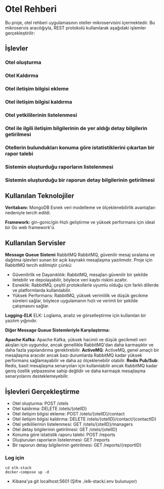 # Otel Rehberi

Bu proje, otel rehberi uygulamasının oteller mikroservisini içermektedir. Bu mikroservis aracılığıyla, REST protokolü kullanılarak aşağıdaki işlemler gerçekleştirilir:

## İşlevler

### Otel oluşturma
### Otel Kaldırma
### Otel iletişim bilgisi ekleme
### Otel iletişim bilgisi kaldırma
### Otel yetkililerinin listelenmesi
### Otel ile ilgili iletişim bilgilerinin de yer aldığı detay bilgilerin getirilmesi
### Otellerin bulundukları konuma göre istatistiklerini çıkartan bir rapor talebi
### Sistemin oluşturduğu raporların listelenmesi
### Sistemin oluşturduğu bir raporun detay bilgilerinin getirilmesi

## Kullanılan Teknolojiler
**Veritabanı:** MongoDB
Esnek veri modelleme ve ölçeklenebilirlik avantajları nedeniyle tercih edildi.

**Framework:** gin-gonic/gin
Hızlı geliştirme ve yüksek performans için ideal bir Go web framework'ü.

## Kullanılan Servisler
**Message Queue Sistemi** RabbitMQ
RabbitMQ, güvenilir mesaj sıralama ve dağıtma işlevleri sunan bir açık kaynaklı mesajlaşma yazılımıdır. Proje için RabbitMQ tercih edilmiştir çünkü:


- Güvenilirlik ve Dayanıklılık: RabbitMQ, mesajları güvenilir bir şekilde iletebilir ve depolayabilir, böylece veri kaybı riskini azaltır.
- Esneklik: RabbitMQ, çeşitli protokollerle uyumlu olduğu için farklı dillerde ve platformlarda kullanılabilir.
- Yüksek Performans: RabbitMQ, yüksek verimlilik ve düşük gecikme süreleri sağlar, böylece uygulamanın hızlı ve verimli bir şekilde çalışmasını sağlar.

**Logging-ELK**
ELK: Loglama, analiz ve görselleştirme için kullanılan bir yazılım yığınıdır.

**Diğer Message Queue Sistemleriyle Karşılaştırma:**

**Apache Kafka**: Apache Kafka, yüksek hacimli ve düşük gecikmeli veri akışları için uygundur, ancak genellikle RabbitMQ'dan daha karmaşıktır ve daha fazla yapılandırma gerektirebilir.
**ActiveMQ**: ActiveMQ, genel amaçlı bir mesajlaşma aracıdır ancak bazı durumlarda RabbitMQ kadar yüksek performans sağlamayabilir ve daha az ölçeklenebilir olabilir.
**Redis Pub/Sub**: Redis, basit mesajlaşma senaryoları için kullanılabilir ancak RabbitMQ kadar geniş özellik yelpazesine sahip değildir ve daha karmaşık mesajlaşma senaryolarını desteklemeyebilir.

## İşlevleri Gerçekleştirme

- Otel oluşturma: POST /otels
- Otel kaldırma: DELETE /otels/{otelID}
- Otel iletişim bilgisi ekleme: POST /otels/{otelID}/contact
- Otel iletişim bilgisi kaldırma: DELETE /otels/{otelID}/contact/{contactID}
- Otel yetkililerinin listelenmesi: GET /otels/{otelID}/managers
- Otel detay bilgilerinin getirilmesi: GET /otels/{otelID}
- Konuma göre istatistik raporu talebi: POST /reports
- Oluşturulan raporların listelenmesi: GET /reports
- Bir raporun detay bilgilerinin getirilmesi: GET /reports/{reportID}

### Log için

```
cd elk-stack
docker-compose up -d
```

- Kibana'ya git localhost:5601 (Şifre ./elk-stack/.env bulunuyor) 